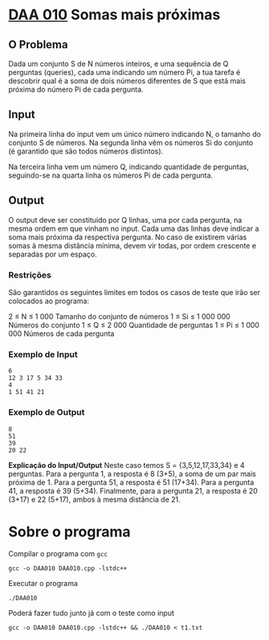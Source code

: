 # [DAA 010](https://mooshak.dcc.fc.up.pt/~daa/cgi-bin/execute/6830335937827051) Somas mais próximas

## O Problema
Dada um conjunto S de N números inteiros, e uma sequência de Q perguntas (queries), cada uma indicando um número Pi, a tua tarefa é descobrir qual é a soma de dois números diferentes de S que está mais próxima do número Pi de cada pergunta.

## Input
Na primeira linha do input vem um único número indicando N, o tamanho do conjunto S de números. Na segunda linha vêm os números Si do conjunto (é garantido que são todos números distintos).

Na terceira linha vem um número Q, indicando quantidade de perguntas, seguindo-se na quarta linha os números Pi de cada pergunta.

## Output
O output deve ser constituído por Q linhas, uma por cada pergunta, na mesma ordem em que vinham no input. Cada uma das linhas deve indicar a soma mais próxima da respectiva pergunta. No caso de existirem várias somas à mesma distância mínima, devem vir todas, por ordem crescente e separadas por um espaço.

### Restrições
São garantidos os seguintes limites em todos os casos de teste que irão ser colocados ao programa:

2 ≤ N ≤ 1 000	   	Tamanho do conjunto de números
1 ≤ Si ≤ 1 000 000	   	Números do conjunto
1 ≤ Q ≤ 2 000	   	Quantidade de perguntas
1 ≤ Pi ≤ 1 000 000	   	Números de cada pergunta
### Exemplo de Input
```
6
12 3 17 5 34 33
4
1 51 41 21
```
### Exemplo de Output
```
8
51
39
20 22
```

**Explicação do Input/Output**
Neste caso temos S = {3,5,12,17,33,34} e 4 perguntas.
Para a pergunta 1, a resposta é 8 (3+5), a soma de um par mais próxima de 1.
Para a pergunta 51, a resposta é 51 (17+34).
Para a pergunta 41, a resposta é 39 (5+34).
Finalmente, para a pergunta 21, a resposta é 20 (3+17) e 22 (5+17), ambos à mesma distância de 21.

# Sobre o programa
Compilar o programa com `gcc`
```shell
gcc -o DAA010 DAA010.cpp -lstdc++ 
```

Executar o programa
```shell
./DAA010 
```

Poderá fazer tudo junto já com o teste como input
```shell
gcc -o DAA010 DAA010.cpp -lstdc++ && ./DAA010 < t1.txt
```

